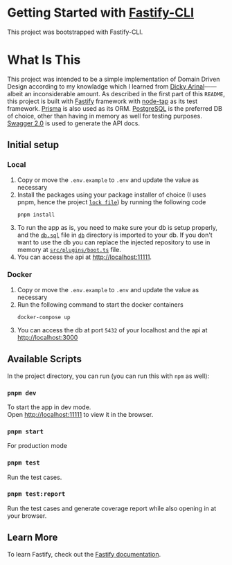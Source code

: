 # Getting Started with [Fastify-CLI](https://www.npmjs.com/package/fastify-cli)

This project was bootstrapped with Fastify-CLI.

# What Is This

This project was intended to be a simple implementation of Domain Driven Design according to my knowladge which I learned from [Dicky Arinal](https://github.com/arinal)——albeit an inconsiderable amount. As described in the first part of this `README`, this project is built with [Fastify](https://www.fastify.io/) framework with [node-tap](https://node-tap.org/) as its test framework. [Prisma](https://www.prisma.io/) is also used as its ORM. [PostgreSQL](https://www.postgresql.org/) is the preferred DB of choice, other than having in memory as well for testing purposes. [Swagger 2.0](https://github.com/fastify/fastify-swagger) is used to generate the API docs.

## Initial setup

### Local
1. Copy or move the `.env.example` to `.env` and update the value as necessary
2. Install the packages using your package installer of choice (I uses pnpm, hence the project [`lock file`](./pnpm-lock.yaml)) by running the following code
    ```
    pnpm install
    ```
3. To run the app as is, you need to make sure your db is setup properly, and the [`db.sql`](./db/db.sql) file in [`db`](./db) directory is imported to your db. If you don't want to use the db you can replace the injected repository to use in memory at [`src/plugins/boot.ts`](./src/plugins/boot.ts#L15) file.
4. You can access the api at [http://localhost:11111](http://localhost:11111).

### Docker
1. Copy or move the `.env.example` to `.env` and update the value as necessary
2. Run the following command to start the docker containers
    ````
    docker-compose up
    ````
3. You can access the db at port `5432` of your localhost and the api at [http://localhost:3000](http://localhost:3000)

## Available Scripts

In the project directory, you can run (you can run this with `npm` as well):

### `pnpm dev`

To start the app in dev mode.\
Open [http://localhost:11111](http://localhost:11111) to view it in the browser.

### `pnpm start`

For production mode

### `pnpm test`

Run the test cases.

### `pnpm test:report`

Run the test cases and generate coverage report while also opening in at your browser.

## Learn More

To learn Fastify, check out the [Fastify documentation](https://www.fastify.io/docs/latest/).
